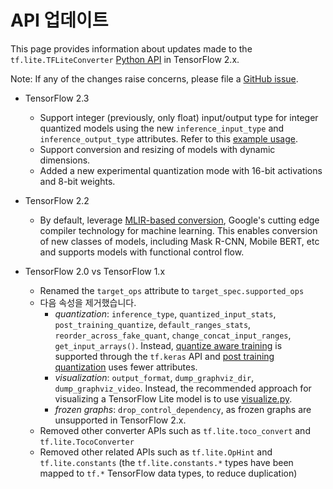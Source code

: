 # API 업데이트 <a name="api_updates"></a>

This page provides information about updates made to the `tf.lite.TFLiteConverter` [Python API](index.md) in TensorFlow 2.x.

Note: If any of the changes raise concerns, please file a [GitHub issue](https://github.com/tensorflow/tensorflow/issues/new?template=60-tflite-converter-issue.md).

- TensorFlow 2.3

    - Support integer (previously, only float) input/output type for integer quantized models using the new `inference_input_type` and `inference_output_type` attributes. Refer to this [example usage](../performance/post_training_quantization.md#integer_only).
    - Support conversion and resizing of models with dynamic dimensions.
    - Added a new experimental quantization mode with 16-bit activations and 8-bit weights.

- TensorFlow 2.2

    - By default, leverage [MLIR-based conversion](https://mlir.llvm.org/), Google's cutting edge compiler technology for machine learning. This enables conversion of new classes of models, including Mask R-CNN, Mobile BERT, etc and supports models with functional control flow.

- TensorFlow 2.0 vs TensorFlow 1.x

    - Renamed the `target_ops` attribute to `target_spec.supported_ops`
    - 다음 속성을 제거했습니다.
        - *quantization*: `inference_type`, `quantized_input_stats`, `post_training_quantize`, `default_ranges_stats`, `reorder_across_fake_quant`, `change_concat_input_ranges`, `get_input_arrays()`. Instead, [quantize aware training](https://www.tensorflow.org/model_optimization/guide/quantization/training) is supported through the `tf.keras` API and [post training quantization](../performance/post_training_quantization.md) uses fewer attributes.
        - *visualization*: `output_format`, `dump_graphviz_dir`, `dump_graphviz_video`. Instead, the recommended approach for visualizing a TensorFlow Lite model is to use [visualize.py](https://github.com/tensorflow/tensorflow/blob/master/tensorflow/lite/tools/visualize.py).
        - *frozen graphs*: `drop_control_dependency`, as frozen graphs are unsupported in TensorFlow 2.x.
    - Removed other converter APIs such as `tf.lite.toco_convert` and `tf.lite.TocoConverter`
    - Removed other related APIs such as `tf.lite.OpHint` and `tf.lite.constants` (the `tf.lite.constants.*` types have been mapped to `tf.*` TensorFlow data types, to reduce duplication)
